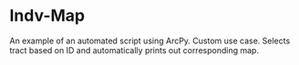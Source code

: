 # Indv-Map
An example of an automated script using ArcPy. Custom use case. Selects tract based on ID and automatically prints out corresponding map.
